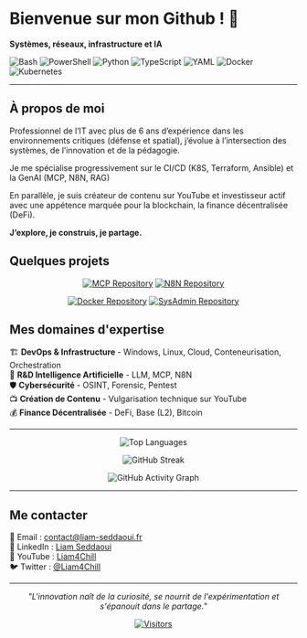 # Bienvenue sur mon Github ! 👋

**Systèmes, réseaux, infrastructure et IA**

![Bash](https://img.shields.io/badge/Bash-4EAA25?style=for-the-badge&logo=gnu-bash&logoColor=white)
![PowerShell](https://img.shields.io/badge/PowerShell-5391FE?style=for-the-badge&logo=powershell&logoColor=white)
![Python](https://img.shields.io/badge/Python-3776AB?style=for-the-badge&logo=python&logoColor=white)
![TypeScript](https://img.shields.io/badge/TypeScript-3178C6?style=for-the-badge&logo=typescript&logoColor=white)
![YAML](https://img.shields.io/badge/YAML-CB171E?style=for-the-badge&logo=yaml&logoColor=white)
![Docker](https://img.shields.io/badge/Docker-2496ED?style=for-the-badge&logo=docker&logoColor=white)
![Kubernetes](https://img.shields.io/badge/Kubernetes-326CE5?style=for-the-badge&logo=kubernetes&logoColor=white)

---

## À propos de moi

Professionnel de l’IT avec plus de 6 ans d’expérience dans les environnements critiques (défense et spatial), j’évolue à l’intersection des systèmes, de l’innovation et de la pédagogie.

Je me spécialise progressivement sur le CI/CD (K8S, Terraform, Ansible) et la GenAI (MCP, N8N, RAG)

En parallèle, je suis créateur de contenu sur YouTube et investisseur actif avec une appétence marquée pour la blockchain, la finance décentralisée (DeFi).

**J’explore, je construis, je partage.**

  

## Quelques projets

<div align="center">

[![MCP Repository](https://github-readme-stats.vercel.app/api/pin/?username=Liam4Chilll&repo=MODEL-CONTEXT-PROTOCOL&theme=synthwave&bg_color=0d1117&title_color=58a6ff&text_color=c9d1d9&icon_color=f85d7f&border_color=30363d&border_radius=10)](https://github.com/Liam4Chilll/MODEL-CONTEXT-PROTOCOL)
[![N8N Repository](https://github-readme-stats.vercel.app/api/pin/?username=Liam4Chilll&repo=N8N&theme=synthwave&bg_color=0d1117&title_color=58a6ff&text_color=c9d1d9&icon_color=f85d7f&border_color=30363d&border_radius=10)](https://github.com/Liam4Chilll/N8N)

[![Docker Repository](https://github-readme-stats.vercel.app/api/pin/?username=Liam4Chilll&repo=DOCKER&theme=synthwave&bg_color=0d1117&title_color=58a6ff&text_color=c9d1d9&icon_color=f85d7f&border_color=30363d&border_radius=10)](https://github.com/Liam4Chilll/DOCKER)
[![SysAdmin Repository](https://github-readme-stats.vercel.app/api/pin/?username=Liam4Chilll&repo=SysAdmin&theme=synthwave&bg_color=0d1117&title_color=58a6ff&text_color=c9d1d9&icon_color=f85d7f&border_color=30363d&border_radius=10)](https://github.com/Liam4Chilll/SysAdmin)
</div>

  

## Mes domaines d'expertise
  
🏗️ **DevOps & Infrastructure** - Windows, Linux, Cloud, Conteneurisation, Orchestration  
🔬 **R&D Intelligence Artificielle** - LLM, MCP, N8N  
🛡️ **Cybersécurité** - OSINT, Forensic, Pentest  
📺 **Création de Contenu** - Vulgarisation technique sur YouTube  
💰 **Finance Décentralisée** - DeFi, Base (L2), Bitcoin  

  
---
  
  

<div align="center">



<!-- Langages avec style compact futuriste -->
![Top Languages](https://github-readme-stats.vercel.app/api/top-langs/?username=Liam4Chilll&layout=compact&theme=synthwave&bg_color=0d1117&title_color=58a6ff&text_color=c9d1d9&border_color=30363d&border_radius=10)

<!-- Streak stats avec effet néon -->
![GitHub Streak](https://streak-stats.demolab.com?user=Liam4Chilll&theme=neon-dark&border_radius=10&date_format=M%20j%5B%2C%20Y%5D)

<!-- Graphique d'activité avec style matrix -->
![GitHub Activity Graph](https://github-readme-activity-graph.vercel.app/graph?username=Liam4Chilll&theme=react-dark&bg_color=0d1117&color=58a6ff&line=f85d7f&point=c9d1d9&area=true&hide_border=true)


</div>

---

## Me contacter

📧 Email : [contact@liam-seddaoui.fr](mailto:contact@liam-seddaoui.fr)  
💼 LinkedIn : [Liam Seddaoui](https://linkedin.com/in/liamsdd)  
🎥 YouTube : [Liam4Chill](https://youtube.com/@Liam4chill)  
🐦 Twitter : [@Liam4Chill](https://twitter.com/Liam4chill)

---

<div align="center">

*"L'innovation naît de la curiosité, se nourrit de l'expérimentation et s'épanouit dans le partage."*

[![Visitors](https://visitor-badge.laobi.icu/badge?page_id=Liam4Chilll.Liam4Chilll)](https://github.com/Liam4Chilll)

</div>
